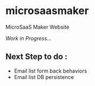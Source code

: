 # microsaasmaker
MicroSaaS Maker Website

_Work in Progress..._

## Next Step to do :

- Email list form back behaviors
- Email list DB persistence